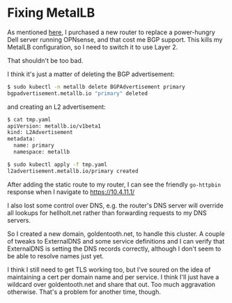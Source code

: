 # Fixing MetalLB

As mentioned [here](./027_welcome_back.md), I purchased a new router to replace a power-hungry Dell server running OPNsense, and that cost me BGP support. This kills my MetalLB configuration, so I need to switch it to use Layer 2.

That shouldn't be too bad.

I think it's just a matter of deleting the BGP advertisement:

```bash
$ sudo kubectl -n metallb delete BGPAdvertisement primary
bgpadvertisement.metallb.io "primary" deleted
```

and creating an L2 advertisement:

```bash
$ cat tmp.yaml
apiVersion: metallb.io/v1beta1
kind: L2Advertisement
metadata:
  name: primary
  namespace: metallb

$ sudo kubectl apply -f tmp.yaml
l2advertisement.metallb.io/primary created
```

After adding the static route to my router, I can see the friendly `go-httpbin` response when I navigate to https://10.4.11.1/

I also lost some control over DNS, e.g. the router's DNS server will override all lookups for hellholt.net rather than forwarding requests to my DNS servers.

So I created a new domain, goldentooth.net, to handle this cluster. A couple of tweaks to ExternalDNS and some service definitions and I can verify that ExternalDNS is setting the DNS records correctly, although I don't seem to be able to resolve names just yet.

I think I still need to get TLS working too, but I've soured on the idea of maintaining a cert per domain name and per service. I think I'll just have a wildcard over goldentooth.net and share that out. Too much aggravation otherwise. That's a problem for another time, though.
